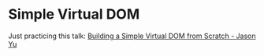# Simple Virtual DOM

Just practicing this talk: [Building a Simple Virtual DOM from Scratch - Jason Yu](https://youtu.be/85gJMUEcnkc)
